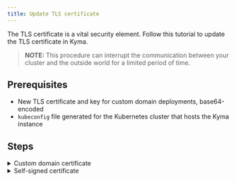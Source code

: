 ```yaml
---
title: Update TLS certificate
---
```


The TLS certificate is a vital security element. Follow this tutorial to update the TLS certificate in Kyma.

>**NOTE:** This procedure can interrupt the communication between your cluster and the outside world for a limited period of time.

## Prerequisites

 - New TLS certificate and key for custom domain deployments, base64-encoded
 - `kubeconfig` file generated for the Kubernetes cluster that hosts the Kyma instance

## Steps

<div tabs>
  <details>
  <summary>
  Custom domain certificate
  </summary>

  >**CAUTION:** When you regenerate the TLS certificate for Kyma, the `kubeconfig` file generated through the Console UI becomes invalid. To complete these steps, use the admin `kubeconfig` file generated for the Kubernetes cluster that hosts the Kyma instance you're working on.

  1. Export the Kyma version, your domain, new certificate and key as the environment variables.
      ```bash
      export KYMA_VERSION={KYMA_RELEASE_VERSION}
      export DOMAIN={YOUR_DOMAIN}
      export TLS_CERT={YOUR_NEW_CERTIFICATE}
      export TLS_KEY={YOUR_NEW_KEY}
      ```

  2. Trigger the update process. Run:
      ```bash
      kyma deploy -s $KYMA_VERSION --domain $DOMAIN --tls-cert $TLS_CERT --tls-key $TLS_KEY
      ```
    
      The process is complete when you see the `Kyma installed` message.

  4. Restart the Console Backend Service to propagate the new certificate. Run:
      ```bash
      kubectl delete pod -n kyma-system -l app=backend
      ```
<!--Step 4 Invalid – consult KK-->

  </details>

  <details>
  <summary>
  Self-signed certificate
  </summary>

  The self-signed TLS certificate used in Kyma instances deployed with the default `kyma.example.com` domain is valid for 30 days. If the self-signed certificate expired for your cluster and you can't, <!--for example, log in to the Kyma Console-- zmienic na Kyma Dashboard + consult KK>, regenerate the self-signed certificate.

  <!-->>**CAUTION:** When you regenerate the TLS certificate for Kyma, the `kubeconfig` file generated through the Console UI becomes invalid. To complete these steps, use the admin `kubeconfig` file generated for the Kubernetes cluster that hosts the Kyma instance you're working on. - consult with KK-->

  1. Delete the <!--ConfigMap and the - usunąć--> Secret that stores the expired Kyma TLS certificate. Run:
      ```bash
      kubectl delete secret -n kyma-system apiserver-proxy-tls-cert
      ```

  2. Trigger the update process. Run:
      ```bash
      kubectl -n default label installation/kyma-installation action=install
      ```

      To watch the progress of the update, run:
      ```bash
      while true; do \
      kubectl -n default get installation/kyma-installation -o jsonpath="{'Status: '}{.status.state}{', description: '}{.status.description}"; echo; \
      sleep 5; \
      done
      ```

      The process is complete when you see the `Kyma installed` message.

  <!--3. Restart the Console Backend Service to propagate the new certificate. Run:
      ```bash
      kubectl delete pod -n kyma-system -l app=backend
      ```--> probably invalid

  4. Add the newly generated certificate to the trusted certificates of your OS. For MacOS, run:
      ```bash
      tmpfile=$(mktemp /tmp/temp-cert.XXXXXX) \
      && kubectl get secret kyma-gateway-certs -n istio-system -o jsonpath='{.data.tls\.crt}' | base64 --decode > $tmpfile \
      && sudo security add-trusted-cert -d -r trustRoot -k /Library/Keychains/System.keychain $tmpfile \
      && rm $tmpfile
      ```

  </details>

</div>

